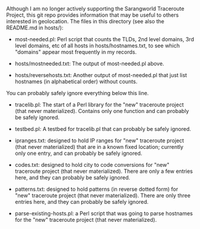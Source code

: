 Although I am no longer actively supporting the Sarangworld Traceroute
Project, this git repo provides information that may be useful to
others interested in geolocation. The files in this directory (see
also the README.md in hosts/):

  - most-needed.pl: Perl script that counts the TLDs, 2nd level
  domains, 3rd level domains, etc of all hosts in hosts/hostnames.txt,
  to see which "domains" appear most frequently in my records.

  - hosts/mostneeded.txt: The output of most-needed.pl above.

  - hosts/reversehosts.txt: Another output of most-needed.pl that just
  list hostnames (in alphabetical order) without counts.

You can probably safely ignore everything below this line.

  - tracelib.pl: The start of a Perl library for the "new" traceroute
  project (that never materialized). Contains only one function and
  can probably be safely ignored.

  - testbed.pl: A testbed for tracelib.pl that can probably be safely
  ignored.

  - ipranges.txt: designed to hold IP ranges for "new" traceroute
  project (that never materialized) that are in a known fixed
  location; currently only one entry, and can probably be safely
  ignored.

  - codes.txt: designed to hold city to code conversions for "new"
  traceroute project (that never materialized). There are only a few
  entries here, and they can probably be safely ignored.

  - patterns.txt: designed to hold patterns (in reverse dotted form)
  for "new" traceroute project (that never materialized). There are
  only three entries here, and they can probably be safely ignored.

  - parse-existing-hosts.pl: a Perl script that was going to parse
  hostnames for the "new" traceroute project (that never
  materialized).

